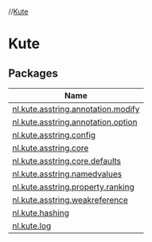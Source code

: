 //[Kute](index.md)

# Kute

## Packages

| Name |
|---|
| [nl.kute.asstring.annotation.modify](-kute/nl.kute.asstring.annotation.modify/index.md) |
| [nl.kute.asstring.annotation.option](-kute/nl.kute.asstring.annotation.option/index.md) |
| [nl.kute.asstring.config](-kute/nl.kute.asstring.config/index.md) |
| [nl.kute.asstring.core](-kute/nl.kute.asstring.core/index.md) |
| [nl.kute.asstring.core.defaults](-kute/nl.kute.asstring.core.defaults/index.md) |
| [nl.kute.asstring.namedvalues](-kute/nl.kute.asstring.namedvalues/index.md) |
| [nl.kute.asstring.property.ranking](-kute/nl.kute.asstring.property.ranking/index.md) |
| [nl.kute.asstring.weakreference](-kute/nl.kute.asstring.weakreference/index.md) |
| [nl.kute.hashing](-kute/nl.kute.hashing/index.md) |
| [nl.kute.log](-kute/nl.kute.log/index.md) |
